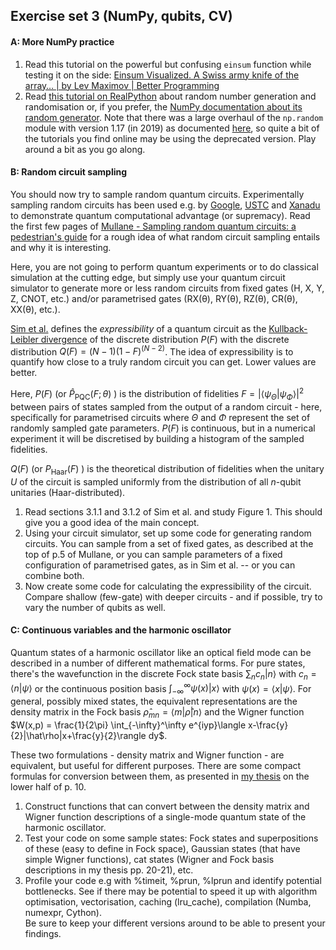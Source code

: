 ## Exercise set 3 (NumPy, qubits, CV)


#### A: More NumPy practice

1. Read this tutorial on the powerful but confusing `einsum` function while testing it on the side: [Einsum Visualized. A Swiss army knife of the array… | by Lev Maximov | Better Programming](https://betterprogramming.pub/einsum-visualized-c050903145ef)
2. Read [this tutorial on RealPython](https://realpython.com/numpy-random-number-generator/) about random number generation and randomisation or, if you prefer, the [NumPy documentation about its random generator](https://numpy.org/doc/stable/reference/random/generator.html). Note that there was a large overhaul of the `np.random` module with version 1.17 (in 2019) as documented [here](https://numpy.org/doc/stable/reference/random/new-or-different.html), so quite a bit of the tutorials you find online may be using the deprecated version. Play around a bit as you go along.

#### B: Random circuit sampling

You should now try to sample random quantum circuits. Experimentally sampling random circuits has been used e.g. by [Google](https://www.nature.com/articles/s41586-019-1666-5), [USTC](https://www.science.org/doi/full/10.1126/science.abe8770) and [Xanadu](https://www.nature.com/articles/s41586-022-04725-x) to demonstrate quantum computational advantage (or supremacy). Read the first few pages of [Mullane - Sampling random quantum circuits: a pedestrian's guide](https://arxiv.org/abs/2007.07872) for a rough idea of what random circuit sampling entails and why it is interesting.

Here, you are not going to perform quantum experiments or to do classical simulation at the cutting edge, but simply use your quantum circuit simulator to generate more or less random circuits from fixed gates (H, X, Y, Z, CNOT, etc.) and/or parametrised gates (RX(θ), RY(θ), RZ(θ), CR(θ), XX(θ), etc.).

[Sim et al.](https://onlinelibrary.wiley.com/doi/abs/10.1002/qute.201900070) defines the _expressibility_ of a quantum circuit as the [Kullback-Leibler divergence](https://omni.wikiwand.com/en/articles/Kullback%E2%80%93Leibler_divergence#Definition) of the discrete distribution $P(F)$ with the discrete distribution $Q(F)=(N-1)(1-F)^{(N-2)}$. The idea of expressibility is to quantify how close to a truly random circuit you can get. Lower values are better.

Here, $P(F)$ (or $\hat P_\text{PQC}(F;\theta)$ ) is the distribution of fidelities $F = |\langle\psi_\Theta| \psi_\Phi\rangle|^2$ between pairs of states sampled from the output of a random circuit - here, specifically for parametrised circuits where $\Theta$ and $\Phi$ represent the set of randomly sampled gate parameters. $P(F)$ is continuous, but in a numerical experiment it will be discretised by building a histogram of the sampled fidelities.

$Q(F)$ (or $P_\text{Haar}(F)$ ) is the theoretical distribution of fidelities when the unitary $U$ of the circuit is sampled uniformly from the distribution of all $n$-qubit unitaries (Haar-distributed).

1. Read sections 3.1.1 and 3.1.2 of Sim et al. and study Figure 1. This should give you a good idea of the main concept.
2. Using your circuit simulator, set up some code for generating random circuits. You can sample from a set of fixed gates, as described at the top of p.5 of Mullane, or you can sample parameters of a fixed configuration of parametrised gates, as in Sim et al. -- or you can combine both.
3. Now create some code for calculating the expressibility of the circuit. Compare shallow (few-gate) with deeper circuits - and if possible, try to vary the number of qubits as well.

#### C: Continuous variables and the harmonic oscillator

Quantum states of a harmonic oscillator like an optical field mode can be described in a number of different mathematical forms. For pure states, there's the wavefunction in the discrete Fock state basis $\sum_n c_n|n\rangle$ with $c_n=\langle n|\psi\rangle$ or the continuous position basis $\int_{-\infty}^\infty \psi(x)|x\rangle$ with $\psi(x)=\langle x|\psi\rangle$. For general, possibly mixed states, the equivalent representations are the density matrix in the Fock basis $\hat\rho_{mn} = \langle m|\hat\rho|n \rangle$ and the Wigner function $W(x,p) = \frac{1}{2\pi} \int_{-\infty}^\infty e^{iyp}\langle x-\frac{y}{2}|\hat\rho|x+\frac{y}{2}\rangle dy$.

These two formulations - density matrix and Wigner function - are equivalent, but useful for different purposes. There are some compact formulas for conversion between them, as presented in [my thesis](https://www.researchgate.net/profile/Jonas-Neergaard-Nielsen/publication/236134209_Generation_of_single_photons_and_Schrodinger_kitten_states_of_light/links/5411626e0cf29e4a232953a5/Generation-of-single-photons-and-Schroedinger-kitten-states-of-light.pdf) on the lower half of p. 10. 

1. Construct functions that can convert between the density matrix and Wigner function descriptions of a single-mode quantum state of the harmonic oscillator.
2. Test your code on some sample states: Fock states and superpositions of these (easy to define in Fock space), Gaussian states (that have simple Wigner functions), cat states (Wigner and Fock basis descriptions in my thesis pp. 20-21), etc.
3. Profile your code e.g with %timeit, %prun, %lprun and identify potential bottlenecks. See if there may be potential to speed it up with algorithm optimisation, vectorisation, caching (lru_cache), compilation (Numba, numexpr, Cython).  
Be sure to keep your different versions around to be able to present your findings.

